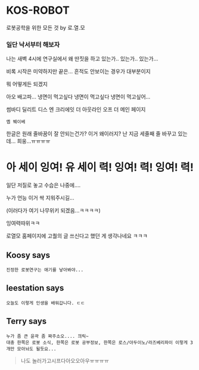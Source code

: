 # KOS-ROBOT
로봇공학을 위한 모든 것 by 로.열.모

### 일단 낙서부터 해보자

나는 새벽 4시에 연구실에서 왜 딴짓을 하고 있는가.. 있는가.. 있는가...

비록 시작은 미약하지만 끝은... 흔적도 안보이는 경우가 대부분이지

뭐 어떻게든 되겠지

아오 배고파... 냉면이 먹고싶다 냉면이 먹고싶다 냉면이 먹고싶어...

썸바디 딜리트 디스 엔 크리에잇 더 아웃라인 오프 더 메인 페이지

```
옙 붸이베
```

한글은 원래 줄바꿈이 잘 안되는건가?
이거 왜이러지?
난 지금 세줄째 줄 바꾸고 있는데...
희웅...ㅠㅠㅠㅠ

# 아 세이 잉여! 유 세이 력! 잉여! 력! 잉여! 력!

일단 저질로 놓고 수습은 나중에....

누가 언능 이거 싹 지워주시길...

(이러다가 여기 나무위키 되겠음...ㅋㅋㅋㅋ)


잉여력따위ㅋㅋ

로열모 홈페이지에 고퀄의 글 쓰신다고 했던 게 생각나네요 ㅋㅋㅋ

## Koosy says
```
진정한 로봇연구는 애기를 낳아봐야...
```

## leestation says
```
오늘도 이렇게 인생을 배워갑니다. ㄷㄷ  
```

## Terry says
```
누가 좀 큰 윤곽 좀 짜주소오.... 끠릭~
대충 한쪽은 로봇 소식, 한쪽은 로봇 공부정보, 한쪽은 로스/아두이노/라즈베리파이 이렇게 3개만 모아놔도 될듯요... 
```
> 나도 놀러가고시프다아오오아우ㅠㅠㅠㅠ 

